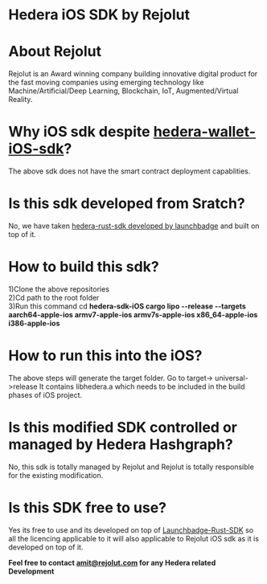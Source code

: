 # Hedera iOS SDK by Rejolut

# About Rejolut

Rejolut is an Award winning company building innovative digital product for the fast moving companies using emerging technology like Machine/Artificial/Deep Learning, Blockchain, IoT, Augmented/Virtual Reality.

# Why iOS sdk despite [hedera-wallet-iOS-sdk](https://github.com/hashgraph/hedera-wallet-ios)?

The above sdk does not have the smart contract deployment capablities.

# Is this sdk developed from Sratch?

No, we have taken [hedera-rust-sdk developed by launchbadge](https://github.com/launchbadge/hedera-sdk-rust) and built on top of it.

# How to build this sdk?
1)Clone the above repositories<br>
2)Cd path to the root folder<br> 
3)Run this command cd <b>hedera-sdk-iOS cargo lipo --release --targets aarch64-apple-ios armv7-apple-ios armv7s-apple-ios x86_64-apple-ios i386-apple-ios</b>

# How to run this into the iOS?
The above steps will generate the target folder. Go to target-> universal->release
It contains libhedera.a which needs to be included in the build phases of iOS project.

# Is this modified SDK controlled or managed by Hedera Hashgraph?
No, this sdk is totally managed by Rejolut and Rejolut is totally responsible for the existing modification.

# Is this SDK free to use?
Yes its free to use and its developed on top of [Launchbadge-Rust-SDK](https://github.com/launchbadge/hedera-sdk-rust) so all the licencing applicable to it will also applicable to Rejolut iOS sdk as it is developed on top of it.

<b>Feel free to contact amit@rejolut.com for any Hedera related Development</b>


